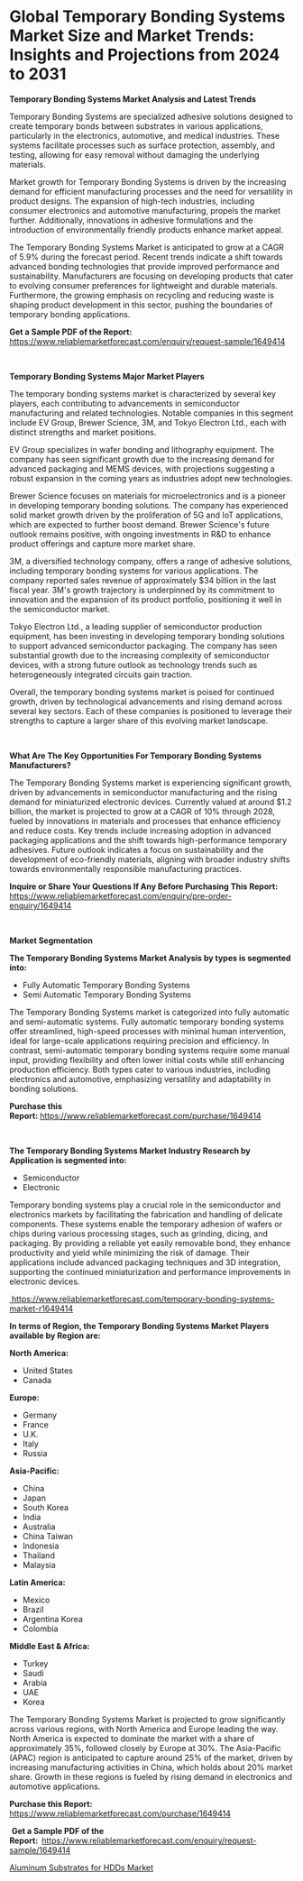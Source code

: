<p><h1>Global Temporary Bonding Systems Market Size and Market Trends: Insights and Projections from 2024 to 2031</h1></p><p><strong>Temporary Bonding Systems Market Analysis and Latest Trends</strong></p>
<p><p>Temporary Bonding Systems are specialized adhesive solutions designed to create temporary bonds between substrates in various applications, particularly in the electronics, automotive, and medical industries. These systems facilitate processes such as surface protection, assembly, and testing, allowing for easy removal without damaging the underlying materials.</p><p>Market growth for Temporary Bonding Systems is driven by the increasing demand for efficient manufacturing processes and the need for versatility in product designs. The expansion of high-tech industries, including consumer electronics and automotive manufacturing, propels the market further. Additionally, innovations in adhesive formulations and the introduction of environmentally friendly products enhance market appeal.</p><p>The Temporary Bonding Systems Market is anticipated to grow at a CAGR of 5.9% during the forecast period. Recent trends indicate a shift towards advanced bonding technologies that provide improved performance and sustainability. Manufacturers are focusing on developing products that cater to evolving consumer preferences for lightweight and durable materials. Furthermore, the growing emphasis on recycling and reducing waste is shaping product development in this sector, pushing the boundaries of temporary bonding applications.</p></p>
<p><strong>Get a Sample PDF of the Report:&nbsp;</strong> <a href="https://www.reliablemarketforecast.com/enquiry/request-sample/1649414?utm_campaign=1674&utm_medium=2&utm_source=Github&utm_content=ia&utm_term=29122024&utm_id=temporary-bonding-systems">https://www.reliablemarketforecast.com/enquiry/request-sample/1649414</a></p>
<p>&nbsp;</p>
<p><strong>Temporary Bonding Systems Major Market Players</strong></p>
<p><p>The temporary bonding systems market is characterized by several key players, each contributing to advancements in semiconductor manufacturing and related technologies. Notable companies in this segment include EV Group, Brewer Science, 3M, and Tokyo Electron Ltd., each with distinct strengths and market positions.</p><p>EV Group specializes in wafer bonding and lithography equipment. The company has seen significant growth due to the increasing demand for advanced packaging and MEMS devices, with projections suggesting a robust expansion in the coming years as industries adopt new technologies.</p><p>Brewer Science focuses on materials for microelectronics and is a pioneer in developing temporary bonding solutions. The company has experienced solid market growth driven by the proliferation of 5G and IoT applications, which are expected to further boost demand. Brewer Science's future outlook remains positive, with ongoing investments in R&D to enhance product offerings and capture more market share.</p><p>3M, a diversified technology company, offers a range of adhesive solutions, including temporary bonding systems for various applications. The company reported sales revenue of approximately $34 billion in the last fiscal year. 3M's growth trajectory is underpinned by its commitment to innovation and the expansion of its product portfolio, positioning it well in the semiconductor market.</p><p>Tokyo Electron Ltd., a leading supplier of semiconductor production equipment, has been investing in developing temporary bonding solutions to support advanced semiconductor packaging. The company has seen substantial growth due to the increasing complexity of semiconductor devices, with a strong future outlook as technology trends such as heterogeneously integrated circuits gain traction.</p><p>Overall, the temporary bonding systems market is poised for continued growth, driven by technological advancements and rising demand across several key sectors. Each of these companies is positioned to leverage their strengths to capture a larger share of this evolving market landscape.</p></p>
<p>&nbsp;</p>
<p><strong>What Are The Key Opportunities For Temporary Bonding Systems Manufacturers?</strong></p>
<p><p>The Temporary Bonding Systems market is experiencing significant growth, driven by advancements in semiconductor manufacturing and the rising demand for miniaturized electronic devices. Currently valued at around $1.2 billion, the market is projected to grow at a CAGR of 10% through 2028, fueled by innovations in materials and processes that enhance efficiency and reduce costs. Key trends include increasing adoption in advanced packaging applications and the shift towards high-performance temporary adhesives. Future outlook indicates a focus on sustainability and the development of eco-friendly materials, aligning with broader industry shifts towards environmentally responsible manufacturing practices.</p></p>
<p><strong>Inquire or Share Your Questions If Any Before Purchasing This Report:</strong> <a href="https://www.reliablemarketforecast.com/enquiry/pre-order-enquiry/1649414?utm_campaign=1674&utm_medium=2&utm_source=Github&utm_content=ia&utm_term=29122024&utm_id=temporary-bonding-systems">https://www.reliablemarketforecast.com/enquiry/pre-order-enquiry/1649414</a></p>
<p>&nbsp;</p>
<p><strong>Market Segmentation</strong></p>
<p><strong>The Temporary Bonding Systems Market Analysis by types is segmented into:</strong></p>
<p><ul><li>Fully Automatic Temporary Bonding Systems</li><li>Semi Automatic Temporary Bonding Systems</li></ul></p>
<p><p>The Temporary Bonding Systems market is categorized into fully automatic and semi-automatic systems. Fully automatic temporary bonding systems offer streamlined, high-speed processes with minimal human intervention, ideal for large-scale applications requiring precision and efficiency. In contrast, semi-automatic temporary bonding systems require some manual input, providing flexibility and often lower initial costs while still enhancing production efficiency. Both types cater to various industries, including electronics and automotive, emphasizing versatility and adaptability in bonding solutions.</p></p>
<p><strong>Purchase this Report:&nbsp;</strong><a href="https://www.reliablemarketforecast.com/purchase/1649414?utm_campaign=1674&utm_medium=2&utm_source=Github&utm_content=ia&utm_term=29122024&utm_id=temporary-bonding-systems">https://www.reliablemarketforecast.com/purchase/1649414</a></p>
<p>&nbsp;</p>
<p><strong>The Temporary Bonding Systems Market Industry Research by Application is segmented into:</strong></p>
<p><ul><li>Semiconductor</li><li>Electronic</li></ul></p>
<p><p>Temporary bonding systems play a crucial role in the semiconductor and electronics markets by facilitating the fabrication and handling of delicate components. These systems enable the temporary adhesion of wafers or chips during various processing stages, such as grinding, dicing, and packaging. By providing a reliable yet easily removable bond, they enhance productivity and yield while minimizing the risk of damage. Their applications include advanced packaging techniques and 3D integration, supporting the continued miniaturization and performance improvements in electronic devices.</p></p>
<p><a href="https://www.reliablemarketforecast.com/temporary-bonding-systems-market-r1649414?utm_campaign=1674&utm_medium=2&utm_source=Github&utm_content=ia&utm_term=29122024&utm_id=temporary-bonding-systems">&nbsp;https://www.reliablemarketforecast.com/temporary-bonding-systems-market-r1649414</a></p>
<p><strong>In terms of Region, the Temporary Bonding Systems Market Players available by Region are:</strong></p>
<p>
    <p> <strong> North America: </strong>
        <ul>
            <li>United States</li>
            <li>Canada</li>
        </ul>
        </p> 
    <p> <strong> Europe: </strong>
        <ul>
            <li>Germany</li>
            <li>France</li>
            <li>U.K.</li>
            <li>Italy</li>
            <li>Russia</li>
        </ul>
        </p> 
    <p> <strong> Asia-Pacific: </strong>
        <ul>
            <li>China</li>
            <li>Japan</li>
            <li>South Korea</li>
            <li>India</li>
            <li>Australia</li>
            <li>China Taiwan</li>
            <li>Indonesia</li>
            <li>Thailand</li>
            <li>Malaysia</li>
        </ul>
        </p> 
    <p> <strong> Latin America: </strong>
        <ul>
            <li>Mexico</li>
            <li>Brazil</li>
            <li>Argentina Korea</li>
            <li>Colombia</li>
        </ul>
        </p> 
    <p> <strong> Middle East & Africa: </strong>
        <ul>
            <li>Turkey</li>
            <li>Saudi</li>
            <li>Arabia</li>
            <li>UAE</li>
            <li>Korea</li>
        </ul>
    </p>
    </p>
<p><p>The Temporary Bonding Systems Market is projected to grow significantly across various regions, with North America and Europe leading the way. North America is expected to dominate the market with a share of approximately 35%, followed closely by Europe at 30%. The Asia-Pacific (APAC) region is anticipated to capture around 25% of the market, driven by increasing manufacturing activities in China, which holds about 20% market share. Growth in these regions is fueled by rising demand in electronics and automotive applications.</p></p>
<p><strong>Purchase this Report: </strong><a href="https://www.reliablemarketforecast.com/purchase/1649414?utm_campaign=1674&utm_medium=2&utm_source=Github&utm_content=ia&utm_term=29122024&utm_id=temporary-bonding-systems">https://www.reliablemarketforecast.com/purchase/1649414</a></p>
<p>&nbsp;<strong>Get a Sample PDF of the Report:&nbsp;&nbsp;</strong><a href="https://www.reliablemarketforecast.com/enquiry/request-sample/1649414?utm_campaign=1674&utm_medium=2&utm_source=Github&utm_content=ia&utm_term=29122024&utm_id=temporary-bonding-systems">https://www.reliablemarketforecast.com/enquiry/request-sample/1649414</a></p>
<p><strong></strong></p>
<p><p><a href="https://github.com/willjis/Market-Research-Report-List-1/blob/main/aluminum-substrates-for-hdds-market.md?utm_campaign=1674&utm_medium=2&utm_source=Github&utm_content=ia&utm_term=29122024&utm_id=temporary-bonding-systems">Aluminum Substrates for HDDs Market</a></p></p>